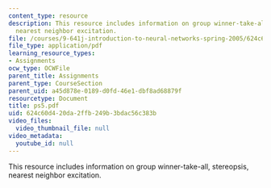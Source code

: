 ```yaml
---
content_type: resource
description: This resource includes information on group winner-take-all, stereopsis,
  nearest neighbor excitation.
file: /courses/9-641j-introduction-to-neural-networks-spring-2005/624c60d420da2ffb249b3bdac56c383b_ps5.pdf
file_type: application/pdf
learning_resource_types:
- Assignments
ocw_type: OCWFile
parent_title: Assignments
parent_type: CourseSection
parent_uid: a45d878e-0189-d0fd-46e1-dbf8ad68879f
resourcetype: Document
title: ps5.pdf
uid: 624c60d4-20da-2ffb-249b-3bdac56c383b
video_files:
  video_thumbnail_file: null
video_metadata:
  youtube_id: null
---
```

This resource includes information on group winner-take-all, stereopsis, nearest neighbor excitation.


